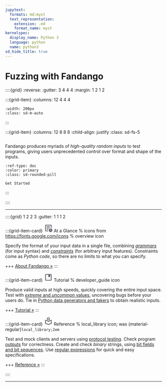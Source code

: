 ```yaml
---
jupytext:
  formats: md:myst
  text_representation:
    extension: .md
    format_name: myst
kernelspec:
  display_name: Python 3
  language: python
  name: python3
sd_hide_title: true
---
```


# Fuzzing with Fandango

::::{grid}
:reverse:
:gutter: 3 4 4 4
:margin: 1 2 1 2

:::{grid-item}
:columns: 12 4 4 4

```{image} Icon-reverse.png
:width: 200px
:class: sd-m-auto
```

:::

:::{grid-item}
:columns: 12 8 8 8
:child-align: justify
:class: sd-fs-5

```{rubric} Fuzzing with Fandango
```

Fandango produces myriads of _high-quality random inputs_ to test programs, giving users unprecedented control over format and shape of the inputs.

```{button-ref} Tutorial
:ref-type: doc
:color: primary
:class: sd-rounded-pill

Get Started
```

:::

::::

----------------

::::{grid} 1 2 2 3
:gutter: 1 1 1 2

:::{grid-item-card} <svg xmlns="http://www.w3.org/2000/svg" viewBox="0 -960 960 960" width="2em" fill="#5f6368"><path d="m787-145 28-28-75-75v-112h-40v128l87 87Zm-587 25q-33 0-56.5-23.5T120-200v-560q0-33 23.5-56.5T200-840h560q33 0 56.5 23.5T840-760v268q-19-9-39-15.5t-41-9.5v-243H200v560h242q3 22 9.5 42t15.5 38H200Zm0-120v40-560 243-3 280Zm80-40h163q3-21 9.5-41t14.5-39H280v80Zm0-160h244q32-30 71.5-50t84.5-27v-3H280v80Zm0-160h400v-80H280v80ZM720-40q-83 0-141.5-58.5T520-240q0-83 58.5-141.5T720-440q83 0 141.5 58.5T920-240q0 83-58.5 141.5T720-40Z"/></svg> At a Glance
% icons from https://fonts.google.com/icons
% overview icon

Specify the format of your input data in a single file, combining [_grammars_](sec:first-spec) (for input syntax) and [_constraints_](sec:constraints) (for arbitrary input features).
Constraints come as _Python code_, so there are no limits to what you can specify.

+++
[About Fandango »](sec:about)
:::




:::{grid-item-card} <svg xmlns="http://www.w3.org/2000/svg" viewBox="0 -960 960 960" width="2em" fill="#5f6368"><path d="M200-120q-33 0-56.5-23.5T120-200v-560q0-33 23.5-56.5T200-840h560q33 0 56.5 23.5T840-760v560q0 33-23.5 56.5T760-120H200Zm0-640v560h560v-560h-80v280l-100-60-100 60v-280H200Zm0 560v-560 560Z"/></svg> Tutorial
% developer_guide icon

Produce valid inputs at high speeds, quickly covering the entire input space.
Test with [_extreme_ and _uncommon_ values](sec:strategies), uncovering bugs before your users do.
Tie in [Python data generators and fakers](sec:generators) to obtain realistic inputs.


+++
[Tutorial »](sec:tutorial)
:::



:::{grid-item-card} <svg xmlns="http://www.w3.org/2000/svg" viewBox="0 -960 960 960" width="2em" fill="#5f6368"><path d="M480-60q-72-68-165-104t-195-36v-440q101 0 194 36.5T480-498q73-69 166-105.5T840-640v440q-103 0-195.5 36T480-60Zm0-104q63-47 134-75t146-37v-276q-73 13-143.5 52.5T480-394q-66-66-136.5-105.5T200-552v276q75 9 146 37t134 75Zm0-436q-66 0-113-47t-47-113q0-66 47-113t113-47q66 0 113 47t47 113q0 66-47 113t-113 47Zm0-80q33 0 56.5-23.5T560-760q0-33-23.5-56.5T480-840q-33 0-56.5 23.5T400-760q0 33 23.5 56.5T480-680Zm0-80Zm0 366Z"/></svg> Reference
% local_library icon; was {material-regular}`local_library;2em`

Test and mock clients and servers using [protocol testing](sec:protocols).
Check program [outputs](sec:outputs) for correctness.
Create and check _binary_ strings, using [bit fields and bit sequences](sec:binary).
Use [regular expressions](sec:regexes) for quick and easy specifications.

+++
[Reference »](sec:reference)
:::

::::

----------------

```{include} Footer.md
